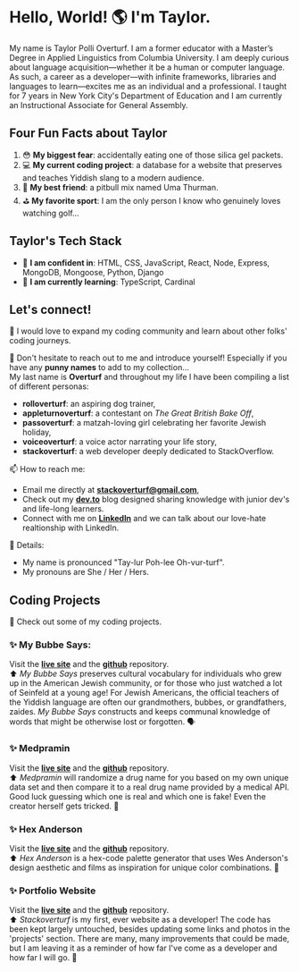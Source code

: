 # Hello, World! 🌎 I'm Taylor. 
My name is Taylor Polli Overturf. I am a former educator with a Master’s Degree in Applied Linguistics from Columbia University. I am deeply curious about language acquisition—whether it be a human or computer language. As such, a career as a developer—with infinite frameworks, libraries and languages to learn—excites me as an individual and a professional. I taught for 7 years in New York City's Department of Education and I am currently an Instructional Associate for General Assembly. 

## Four Fun Facts about Taylor 
1. 😳 **My biggest fear**: accidentally eating one of those silica gel packets. 
2. 💻 **My current coding project**: a database for a website that preserves and teaches Yiddish slang to a modern audience. 
3. 🐶 **My best friend**: a pitbull mix named Uma Thurman.
4. ⛳️ **My favorite sport**: I am the only person I know who genuinely loves watching golf... 

## Taylor's Tech Stack
- 💪 **I am confident in**: HTML, CSS, JavaScript, React, Node, Express, MongoDB, Mongoose, Python, Django
- 🤔 **I am currently learning**: TypeScript, Cardinal

## Let's connect! 
👯 I would love to expand my coding community and learn about other folks' coding journeys.

👋 Don't hesitate to reach out to me and introduce yourself! 
Especially if you have any **punny names** to add to my collection... <br />
My last name is **Overturf** and throughout my life I have been compiling a list of different personas: 
- **rolloverturf**: an aspiring dog trainer,
- **appleturnoverturf**: a contestant on *The Great British Bake Off*, 
- **passoverturf**: a matzah-loving girl celebrating her favorite Jewish holiday,
- **voiceoverturf**: a voice actor narrating your life story, 
- **stackoverturf**: a web developer deeply dedicated to StackOverflow.

📫 How to reach me:
- Email me directly at **stackoverturf@gmail.com**,
- Check out my **[dev.to](https://dev.to/stackoverturf)** blog designed sharing knowledge with junior dev's and life-long learners.  
- Connect with me on **[LinkedIn](https://www.linkedin.com/in/tayloroverturf/)** and we can talk about our love-hate realtionship with LinkedIn. 

📝 Details: 
- My name is pronounced "Tay-lur Poh-lee Oh-vur-turf". 
- My pronouns are She / Her / Hers. 

## Coding Projects
👏 Check out some of my coding projects.

### ✨ My Bubbe Says: 
Visit the **[live site](https://www.mybubbesays.com/#/)** and the **[github](https://github.com/over-taylor-turf/bubbe-says)** repository.<br /> 
⬆️ *My Bubbe Says* preserves cultural vocabulary for individuals who grew up in the American Jewish community, or for those who just watched a lot of Seinfeld at a young age! For Jewish Americans, the official teachers of the Yiddish language are often our grandmothers, bubbes, or grandfathers, zaides. *My Bubbe Says* constructs and keeps communal knowledge of words that might be otherwise lost or forgotten. 🗣

### ✨ Medpramin
Visit the **[live site](https://www.medpramin.com/#/)** and the **[github](https://github.com/over-taylor-turf/fake-drug-names)** repository.<br />
⬆️ *Medpramin* will randomize a drug name for you based on my own unique data set and then compare it to a real drug name provided by a medical API. Good luck guessing which one is real and which one is fake! Even the creator herself gets tricked. 🤣

### ✨ Hex Anderson 
Visit the **[live site](https://www.hexanderson.com/#/)** and the **[github](https://github.com/over-taylor-turf/hex-anderson)** repository.<br />
⬆️ *Hex Anderson* is a hex-code palette generator that uses Wes Anderson's design aesthetic and films as inspiration for unique color combinations. 🎨

### ✨ Portfolio Website
Visit the **[live site](https://www.stackoverturf.com/)** and the **[github](https://github.com/over-taylor-turf/over-taylor-turf.github.io)** repository.<br />
⬆️ *Stackoverturf* is my first, ever website as a developer! The code has been kept largely untouched, besides updating some links and photos in the 'projects' section. There are many, many improvements that could be made, but I am leaving it as a reminder of how far I've come as a developer and how far I will go. 🚀
